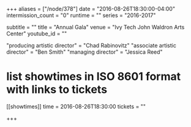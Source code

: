 +++
aliases = ["/node/378"]
date = "2016-08-26T18:30:00-04:00"
intermission_count = "0"
runtime = ""
series = "2016-2017"

subtitle = ""
title = "Annual Gala"
venue = "Ivy Tech John Waldron Arts Center"
youtube_id = ""

"producing artistic director" = "Chad Rabinovitz"
"associate artistic director" = "Ben Smith"
"managing director" = "Jessica Reed"

# list showtimes in ISO 8601 format with links to tickets
[[showtimes]]
    time = 2016-08-26T18:30:00
    tickets = ""

+++
